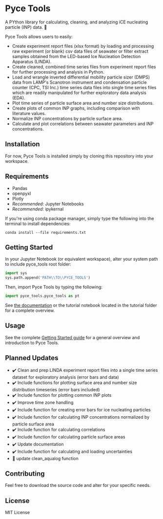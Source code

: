 # Pyce Tools

A PYthon library for calculating, cleaning, and analyzing iCE nucleating particle (INP) data. :ice_cube:

Pyce Tools allows users to easily:

* Create experiment report files (xlsx format) by loading and processing raw experiment (or blank) csv data files of seawater or filter extract samples obtained from the LED-based Ice Nucleation Detection Apparatus (LINDA).
* Create cleaned, combined time series files from experiment report files for further processing and analysis in Python.
* Load and wrangle inverted differential mobility particle sizer (DMPS) data from LAMP's Scanotron instrument and condensation particle counter (CPC, TSI Inc.) time series data files into single time series files which are readily manipulated for further exploratory data analysis (EDA).
* Plot time series of particle surface area and number size distributions.
* Create plots of common INP graphs, including comparison with literature values.
* Normalize INP concentrations by particle surface area.
* Calculate and plot correlations between seawater parameters and INP concentrations.

## Installation

For now, Pyce Tools is installed simply by cloning this repository into your workspace.

## Requirements

* Pandas
* openpyxl
* Plotly
* *Recommended:* Jupyter Notebooks
* *Recommended:* ipykernal

If you're using conda package manager, simply type the following into the terminal to install dependencies:
```
conda install --file requirements.txt
```


## Getting Started

In your Jupyter Notebook (or equivalent workspace), alter your system path to include pyce_tools root folder:
```python
import sys
sys.path.append('PATH\\TO\\PYCE_TOOLS')
```

Then, import Pyce Tools by typing the following:
```python
import pyce_tools.pyce_tools as pt
```

See [the documentation](https://pyce-tools.readthedocs.io/en/latest/index.html) or the tutorial notebook located in the tutorial folder for a complete overview.

## Usage

See the complete [Getting Started guide](https://pyce-tools.readthedocs.io/en/latest/getting_started.html) for a general overview and introduction to Pyce Tools.

## Planned Updates

* :heavy_check_mark: Clean and prep LINDA experiment report files into a single time series dataset for exploratory analysis (error bars and data)
* :heavy_check_mark: Include functions for plotting surface area and number size distribution timeseries (error bars included)
* :heavy_check_mark: Include function for plotting common INP plots
* :heavy_check_mark: Improve time zone handling
* :heavy_check_mark: Include function for creating error bars for ice nucleating particles
* :heavy_check_mark: Include function for calculating INP concentrations normalized by particle surface area
* :heavy_check_mark: Include function for calculating correlations
* :heavy_check_mark: Include function for calculating particle surface areas
* :heavy_check_mark: Update documentation
* :heavy_check_mark: Include function for calculating and loading uncertainties
* :construction: update clean_aqualog function


## Contributing

Feel free to download the source code and alter for your specific needs.

## License

MIT License
